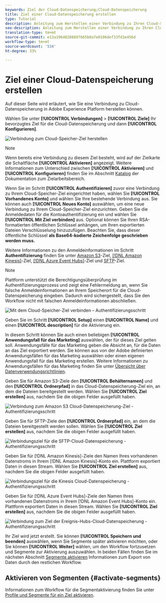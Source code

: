 ```yaml
---
keywords: Ziel der Cloud-Datenspeicherung;Cloud-Datenspeicherung
title: Ziel einer Cloud-Datenspeicherung erstellen
type: Tutorial
description: Anleitung zum Herstellen einer Verbindung zu Ihren Cloud-Speichern
seo-description: Anleitung zum Herstellen einer Verbindung zu Ihren Cloud-Speichern
translation-type: tm+mt
source-git-commit: e13a19640208697665b0a7e0106def33fd1e456d
workflow-type: tm+mt
source-wordcount: '534'
ht-degree: 33%

---
```



# Ziel einer Cloud-Datenspeicherung erstellen

Auf dieser Seite wird erläutert, wie Sie eine Verbindung zu Cloud-Datenspeicherung in Adobe Experience Platform herstellen können.

Wählen Sie unter **[!UICONTROL Verbindungen]** > **[!UICONTROL Ziele]** Ihr bevorzugtes Ziel für die Cloud-Datenspeicherung und dann **[!UICONTROL Konfigurieren]**.

![Verbindung zum Cloud-Speicher-Ziel herstellen](../../assets/catalog/cloud-storage/workflow/connect.png)

>[!NOTE]
>
>Wenn bereits eine Verbindung zu diesem Ziel besteht, wird auf der Zielkarte die Schaltfläche **[!UICONTROL Aktivieren]** angezeigt. Weitere Informationen zum Unterschied zwischen **[!UICONTROL Aktivieren]** und **[!UICONTROL Konfigurieren]** finden Sie im Abschnitt [Katalog](../../ui/destinations-workspace.md#catalog) der Dokumentation zum Zielarbeitsbereich.

Wenn Sie im Schritt **[!UICONTROL Authentifizieren]** zuvor eine Verbindung zu Ihrem Cloud-Speicher-Ziel eingerichtet haben, wählen Sie **[!UICONTROL Vorhandenes Konto]** und wählen Sie Ihre bestehende Verbindung aus. Sie können auch **[!UICONTROL Neues Konto]** auswählen, um eine neue Verbindung zu Ihrem Cloud-Speicher-Ziel einzurichten. Geben Sie die Anmeldedaten für die Kontoauthentifizierung ein und wählen Sie **[!UICONTROL Mit Ziel verbinden]** aus. Optional können Sie Ihren RSA-formatierten öffentlichen Schlüssel anhängen, um Ihren exportierten Dateien Verschlüsselung hinzuzufügen. Beachten Sie, dass dieser öffentliche Schlüssel **als Base64-kodierte Zeichenfolge geschrieben werden muss.**

Weitere Informationen zu den Anmeldeinformationen im Schritt **Authentifizierung** finden Sie unter [Amazon S3](./amazon-s3.md)-Ziel, [[!DNL Amazon Kinesis]](./amazon-kinesis.md)-Ziel, [[!DNL Azure Event Hubs]](./azure-event-hubs.md)-Ziel und [SFTP](./sftp.md)-Ziel.

>[!NOTE]
>
>Plattform unterstützt die Berechtigungsüberprüfung im Authentifizierungsprozess und zeigt eine Fehlermeldung an, wenn Sie falsche Anmeldeinformationen an Ihrem Speicherort für die Cloud-Datenspeicherung eingeben. Dadurch wird sichergestellt, dass Sie den Workflow nicht mit falschen Anmeldeinformationen abschließen.

![Mit dem Cloud-Speicher-Ziel verbinden – Authentifizierungsschritt](../../assets/catalog/cloud-storage/workflow/destination-account.png)

Geben Sie im Schritt **[!UICONTROL Setup]** einen **[!UICONTROL Name]** und einen **[!UICONTROL description]** für die Aktivierung ein.

In diesem Schritt können Sie auch einen beliebigen **[!UICONTROL Anwendungsfall für das Marketing]** auswählen, der für dieses Ziel gelten soll. Anwendungsfälle für das Marketing geben die Absicht an, für die Daten an das Ziel exportiert werden. Sie können aus von der Adobe definierten Anwendungsfällen für das Marketing auswählen oder einen eigenen Anwendungsfall für das Marketing erstellen. Weitere Informationen zu Anwendungsfällen für das Marketing finden Sie unter [Übersicht über Datenverwendungsrichtlinien](../../../data-governance/policies/overview.md).

Geben Sie für Amazon S3-Ziele den **[!UICONTROL Behälternamen]** und den **[!UICONTROL Ordnerpfad]** in das Cloud-Datenspeicherung-Ziel ein, an dem die Dateien bereitgestellt werden. Wählen Sie **[!UICONTROL Ziel erstellen]** aus, nachdem Sie die obigen Felder ausgefüllt haben.

![Verbindung zum Amazon S3 Cloud-Datenspeicherung-Ziel - Authentifizierungsschritt](../../assets/catalog/cloud-storage/workflow/amazon-s3-setup.png)

Geben Sie für SFTP-Ziele den **[!UICONTROL Ordnerpfad]** ein, an dem die Dateien bereitgestellt werden sollen. Wählen Sie **[!UICONTROL Ziel erstellen]** aus, nachdem Sie die obigen Felder ausgefüllt haben.

![Verbindungsziel für die SFTP-Cloud-Datenspeicherung - Authentifizierungsschritt](../../assets/catalog/cloud-storage/workflow/sftp-setup.png)

Geben Sie für [!DNL Amazon Kinesis]-Ziele den Namen Ihres vorhandenen Datenstroms in Ihrem [!DNL Amazon Kinesis]-Konto ein. Plattform exportiert Daten in diesen Stream. Wählen Sie **[!UICONTROL Ziel erstellen]** aus, nachdem Sie die obigen Felder ausgefüllt haben.

![Verbindungsziel für die Kinesis Cloud-Datenspeicherung - Authentifizierungsschritt](../../assets/catalog/cloud-storage/workflow/kinesis-setup.png)

Geben Sie für [!DNL Azure Event Hubs]-Ziele den Namen Ihres vorhandenen Datenstroms in Ihrem [!DNL Amazon Event Hubs]-Konto ein. Plattform exportiert Daten in diesen Stream. Wählen Sie **[!UICONTROL Ziel erstellen]** aus, nachdem Sie die obigen Felder ausgefüllt haben.

![Verbindung zum Ziel der Ereignis-Hubs-Cloud-Datenspeicherung - Authentifizierungsschritt](../../assets/catalog/cloud-storage/workflow/event-hubs-setup.png)

Ihr Ziel wird jetzt erstellt. Sie können **[!UICONTROL Speichern und beenden]** auswählen, wenn Sie Segmente später aktivieren möchten, oder Sie können **[!UICONTROL Weiter]** wählen, um den Workflow fortzusetzen und Segmente zur Aktivierung auszuwählen. In beiden Fällen finden Sie im nächsten Abschnitt [Segmente aktivieren](#activate-segments) Informationen zum Export von Daten durch den restlichen Workflow.

## Aktivieren von Segmenten {#activate-segments}

Informationen zum Workflow für die Segmentaktivierung finden Sie unter [Profile und Segmente für ein Ziel aktivieren](../../ui/activate-destinations.md).